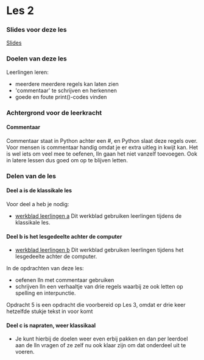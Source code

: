 # Les 2

### Slides voor deze les

[Slides](https://slides.com/felienne/pidk-m1-l2a#)

### Doelen van deze les

Leerlingen leren:
- meerdere meerdere regels kan laten zien
- 'commentaar' te schrijven en herkennen
- goede en foute print()-codes vinden

### Achtergrond voor de leerkracht

#### Commentaar
Commentaar staat in Python achter een #, en Python slaat deze regels over. Voor mensen is commentaar handig omdat je er extra uitleg in kwijt kan.
Het is wel iets om veel mee te oefenen, lln gaan het niet vanzelf toevoegen. Ook in latere lessen dus goed om op te blijven letten.

### Delen van de les

#### Deel a is de klassikale les

Voor deel a heb je nodig:
* [werkblad leerlingen a](https://github.com/Felienne/Python_in_de_klas/blob/master/Module-Nederlands/Les%201/pidk-m1-l2a-werkblad.md) Dit werkblad gebruiken leerlingen tijdens de klassikale les.

#### Deel b is het lesgedeelte achter de computer

* [werkblad leerlingen b](https://github.com/Felienne/Python_in_de_klas/blob/master/Module-Nederlands/Les%201/pidk-m1-l2b-werkblad.md) Dit werkblad gebruiken leerlingen tijdens het lesgedeelte achter de computer.

In de opdrachten van deze les:
- oefenen lln met commentaar gebruiken
- schrijven lln een verhaaltje van drie regels waarbij ze ook letten op spelling en interpunctie.

Opdracht 5 is een opdracht die voorbereid op Les 3, omdat er drie keer hetzelfde stukje tekst in voor komt

#### Deel c is napraten, weer klassikaal

* Je kunt hierbij de doelen weer even erbij pakken en dan per leerdoel aan de lln vragen of ze zelf nu ook klaar zijn om dat onderdeel uit te voeren.
